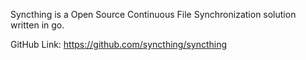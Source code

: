 Syncthing is a Open Source Continuous File Synchronization solution written in go.

GitHub Link: https://github.com/syncthing/syncthing
